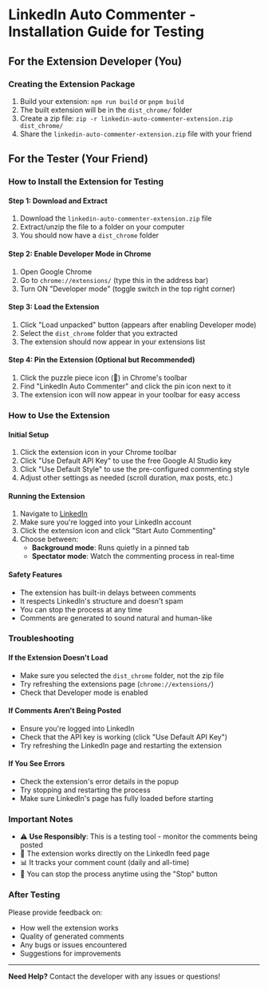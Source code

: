 # LinkedIn Auto Commenter - Installation Guide for Testing

## For the Extension Developer (You)

### Creating the Extension Package
1. Build your extension: `npm run build` or `pnpm build`
2. The built extension will be in the `dist_chrome/` folder
3. Create a zip file: `zip -r linkedin-auto-commenter-extension.zip dist_chrome/`
4. Share the `linkedin-auto-commenter-extension.zip` file with your friend

## For the Tester (Your Friend)

### How to Install the Extension for Testing

#### Step 1: Download and Extract
1. Download the `linkedin-auto-commenter-extension.zip` file
2. Extract/unzip the file to a folder on your computer
3. You should now have a `dist_chrome` folder

#### Step 2: Enable Developer Mode in Chrome
1. Open Google Chrome
2. Go to `chrome://extensions/` (type this in the address bar)
3. Turn ON "Developer mode" (toggle switch in the top right corner)

#### Step 3: Load the Extension
1. Click "Load unpacked" button (appears after enabling Developer mode)
2. Select the `dist_chrome` folder that you extracted
3. The extension should now appear in your extensions list

#### Step 4: Pin the Extension (Optional but Recommended)
1. Click the puzzle piece icon (🧩) in Chrome's toolbar
2. Find "LinkedIn Auto Commenter" and click the pin icon next to it
3. The extension icon will now appear in your toolbar for easy access

### How to Use the Extension

#### Initial Setup
1. Click the extension icon in your Chrome toolbar
2. Click "Use Default API Key" to use the free Google AI Studio key
3. Click "Use Default Style" to use the pre-configured commenting style
4. Adjust other settings as needed (scroll duration, max posts, etc.)

#### Running the Extension
1. Navigate to [LinkedIn](https://www.linkedin.com/feed/)
2. Make sure you're logged into your LinkedIn account
3. Click the extension icon and click "Start Auto Commenting"
4. Choose between:
   - **Background mode**: Runs quietly in a pinned tab
   - **Spectator mode**: Watch the commenting process in real-time

#### Safety Features
- The extension has built-in delays between comments
- It respects LinkedIn's structure and doesn't spam
- You can stop the process at any time
- Comments are generated to sound natural and human-like

### Troubleshooting

#### If the Extension Doesn't Load
- Make sure you selected the `dist_chrome` folder, not the zip file
- Try refreshing the extensions page (`chrome://extensions/`)
- Check that Developer mode is enabled

#### If Comments Aren't Being Posted
- Ensure you're logged into LinkedIn
- Check that the API key is working (click "Use Default API Key")
- Try refreshing the LinkedIn page and restarting the extension

#### If You See Errors
- Check the extension's error details in the popup
- Try stopping and restarting the process
- Make sure LinkedIn's page has fully loaded before starting

### Important Notes
- ⚠️ **Use Responsibly**: This is a testing tool - monitor the comments being posted
- 🔄 The extension works directly on the LinkedIn feed page
- 📊 It tracks your comment count (daily and all-time)
- 🛑 You can stop the process anytime using the "Stop" button

### After Testing
Please provide feedback on:
- How well the extension works
- Quality of generated comments
- Any bugs or issues encountered
- Suggestions for improvements

---

**Need Help?** Contact the developer with any issues or questions! 